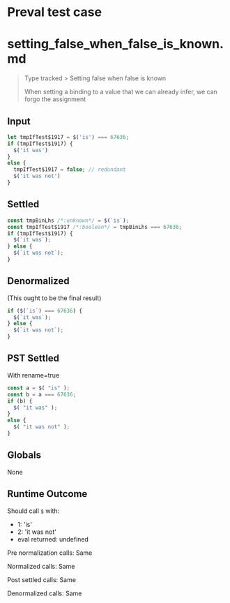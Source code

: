 # Preval test case

# setting_false_when_false_is_known.md

> Type tracked > Setting false when false is known
>
> When setting a binding to a value that we can already infer, we can forgo the assignment

## Input

`````js filename=intro
let tmpIfTest$1917 = $('is') === 67636;
if (tmpIfTest$1917) {
  $('it was')
}
else {
  tmpIfTest$1917 = false; // redundant
  $('it was not')
}
`````


## Settled


`````js filename=intro
const tmpBinLhs /*:unknown*/ = $(`is`);
const tmpIfTest$1917 /*:boolean*/ = tmpBinLhs === 67636;
if (tmpIfTest$1917) {
  $(`it was`);
} else {
  $(`it was not`);
}
`````


## Denormalized
(This ought to be the final result)

`````js filename=intro
if ($(`is`) === 67636) {
  $(`it was`);
} else {
  $(`it was not`);
}
`````


## PST Settled
With rename=true

`````js filename=intro
const a = $( "is" );
const b = a === 67636;
if (b) {
  $( "it was" );
}
else {
  $( "it was not" );
}
`````


## Globals


None


## Runtime Outcome


Should call `$` with:
 - 1: 'is'
 - 2: 'it was not'
 - eval returned: undefined

Pre normalization calls: Same

Normalized calls: Same

Post settled calls: Same

Denormalized calls: Same
